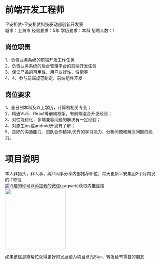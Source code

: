 # 前端开发工程师
平安租赁-平安租赁科技驱动部创新开发室  
城市：上海市 经验要求：5年 学历要求：本科  招聘人数：1

## 岗位职责
1、负责业务系统的前端开发工作任务			   
2、负责业务系统的后台管理平台的前端开发任务			   
3、保证产品的可用性、用户友好性、性能等			   
4、4、参与前端规范制定、前端组件开发

## 岗位要求
1、全日制本科及以上学历，计算机相关专业；			   
2、精通VUE、React等前端框架，有前端混合开发经验；			   
3、对性能优化，多端兼容问题的解决有一定经验；			   
4、对原生ios或android开发有了解；			   
5、良好的沟通能力、团队合作精神,优秀的学习能力、分析问题和解决问题的能力。

# 项目说明

本人非猎头，非人事，纯IT同事分享内部推荐职位，每天更新平安集团2个月内发的IT职位  
感兴趣的你可以添加我的微信(zaqweb)获取内推连接  
<img src="https://github.com/zaqweb/PA-IT-JOBS/blob/master/WechatICode.jpeg"  height="200" width="200">

如果该信息能帮忙获得更好的发展请为项目点亮Star，转发给有需要的朋友




